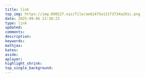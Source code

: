 ```yaml
---
title: link
top_img: https://img.090227.xyz/file/ae62475a131f3734a201c.png
date: 2025-09-06 13:30:23
type: link
updated:
comments:
description:
keywords:
mathjax:
katex:
aside:
aplayer:
highlight_shrink:
top_single_background:
---
```

